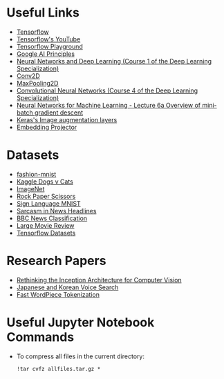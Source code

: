# Useful Links

- [Tensorflow](https://tensorflow.org/)
- [Tensorflow's YouTube](https://www.youtube.com/tensorflow)
- [Tensorflow Playground](http://playground.tensorflow.org/)
- [Google AI Principles](https://ai.google/responsibility/principles/#our-ai-principles-in-action)
- [Neural Networks and Deep Learning (Course 1 of the Deep Learning Specialization)](https://www.youtube.com/playlist?list=PLkDaE6sCZn6Ec-XTbcX1uRg2_u4xOEky0)
- [Conv2D](https://www.tensorflow.org/api_docs/python/tf/keras/layers/Conv2D)
- [MaxPooling2D](https://www.tensorflow.org/api_docs/python/tf/keras/layers/MaxPool2D)
- [Convolutional Neural Networks (Course 4 of the Deep Learning Specialization)](https://www.youtube.com/playlist?list=PLkDaE6sCZn6Gl29AoE31iwdVwSG-KnDzF)
- [Neural Networks for Machine Learning - Lecture 6a Overview of mini-batch gradient descent](http://www.cs.toronto.edu/~tijmen/csc321/slides/lecture_slides_lec6.pdf)
- [Keras's Image augmentation layers](https://keras.io/api/layers/preprocessing_layers/image_augmentation/)
- [Embedding Projector](https://projector.tensorflow.org/)

# Datasets

- [fashion-mnist](https://github.com/zalandoresearch/fashion-mnist)
- [Kaggle Dogs v Cats](https://www.kaggle.com/c/dogs-vs-cats)
- [ImageNet](https://www.image-net.org/)
- [Rock Paper Scissors](https://laurencemoroney.com/datasets.html#rock-paper-scissors-dataset)
- [Sign Language MNIST](https://www.kaggle.com/datasets/datamunge/sign-language-mnist)
- [Sarcasm in News Headlines](https://www.kaggle.com/datasets/rmisra/news-headlines-dataset-for-sarcasm-detection/home)
- [BBC News Classification](https://www.kaggle.com/c/learn-ai-bbc/overview)
- [Large Movie Review](https://ai.stanford.edu/~amaas/data/sentiment/)
- [Tensorflow Datasets](https://www.tensorflow.org/datasets/catalog/overview)

# Research Papers

- [Rethinking the Inception Architecture for Computer Vision](https://arxiv.org/abs/1512.00567)
- [Japanese and Korean Voice Search](https://static.googleusercontent.com/media/research.google.com/en//pubs/archive/37842.pdf)
- [Fast WordPiece Tokenization](https://arxiv.org/abs/2012.15524)

# Useful Jupyter Notebook Commands

- To compress all files in the current directory:
    ```
    !tar cvfz allfiles.tar.gz *
    ```